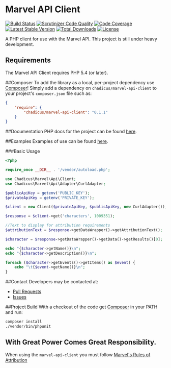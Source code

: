 # Marvel API Client
[![Build Status](https://travis-ci.org/chadicus/marvel-api-client.png)](https://travis-ci.org/chadicus/marvel-api-client)
[![Scrutinizer Code Quality](http://img.shields.io/scrutinizer/g/chadicus/marvel-api-client.svg?style=flat)](https://scrutinizer-ci.com/g/chadicus/marvel-api-client/)
[![Code Coverage](http://img.shields.io/coveralls/chadicus/marvel-api-client.svg?style=flat)](https://coveralls.io/r/chadicus/marvel-api-client)
[![Latest Stable Version](http://img.shields.io/packagist/v/chadicus/marvel-api-client.svg?style=flat)](https://packagist.org/packages/chadicus/marvel-api-client)
[![Total Downloads](http://img.shields.io/packagist/dt/chadicus/marvel-api-client.svg?style=flat)](https://packagist.org/packages/chadicus/marvel-api-client)
[![License](http://img.shields.io/packagist/l/chadicus/marvel-api-client.svg?style=flat)](https://packagist.org/packages/chadicus/marvel-api-client)

A PHP client for use with the Marvel API.  This project is still under heavy development.

## Requirements

The Marvel API Client requires PHP 5.4 (or later).

##Composer
To add the library as a local, per-project dependency use [Composer](http://getcomposer.org)! Simply add a dependency on
`chadicus/marvel-api-client` to your project's `composer.json` file such as:

```json
{
    "require": {
        "chadicus/marvel-api-client": "0.1.1"
    }
}
```
##Documentation
PHP docs for the project can be found [here](http://chadicus.github.io/marvel-api-client).

##Examples
Examples of use can be found [here](https://github.com/chadicus/marvel-api-client/tree/master/examples).

###Basic Usage

```php
<?php

require_once __DIR__ . '/vendor/autoload.php';

use Chadicus\Marvel\Api\Client;
use Chadicus\Marvel\Api\Adapter\CurlAdapter;

$publicApiKey = getenv('PUBLIC_KEY');
$privateApiKey = getenv('PRIVATE_KEY');

$client = new Client($privateApiKey, $publicApiKey, new CurlAdapter());

$response = $client->get('characters', 1009351);

//Text to display for attribution requirements
$attributionText = $response->getDataWrapper()->getAttributionText();

$character = $response->getDataWrapper()->getData()->getResults()[0];

echo "{$character->getName()}\n";
echo "{$character->getDescription()}\n";

foreach ($character->getEvents()->getItems() as $event) {
    echo "\t{$event->getName()}\n";
}

```

##Contact
Developers may be contacted at:

 * [Pull Requests](https://github.com/chadicus/marvel-api-client/pulls)
 * [Issues](https://github.com/chadicus/marvel-api-client/issues)

##Project Build
With a checkout of the code get [Composer](http://getcomposer.org) in your PATH and run:

```sh
composer install
./vendor/bin/phpunit
```

## With Great Power Comes Great Responsibility.
When using the `marvel-api-client` you must follow [Marvel's Rules of Attribution](http://developer.marvel.com/documentation/attribution)

